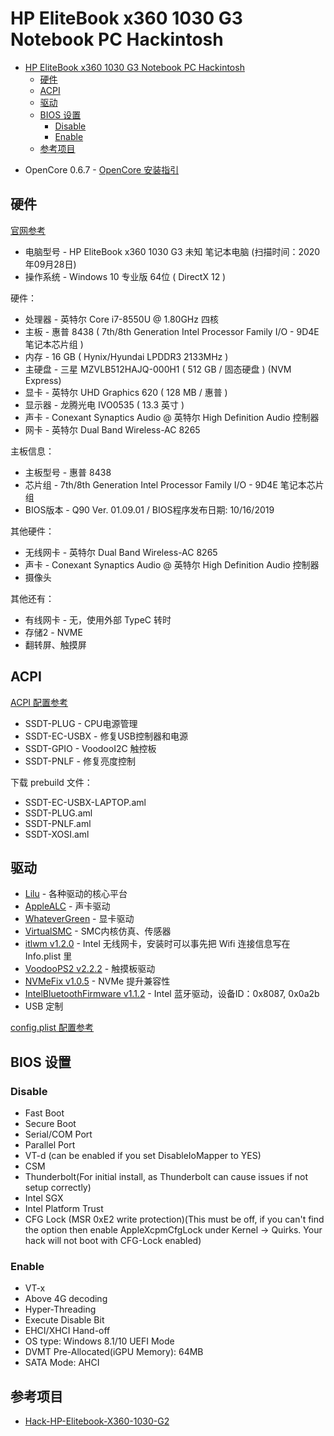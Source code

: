 # HP EliteBook x360 1030 G3 Notebook PC Hackintosh

<!-- TOC -->

- [HP EliteBook x360 1030 G3 Notebook PC Hackintosh](#hp-elitebook-x360-1030-g3-notebook-pc-hackintosh)
  - [硬件](#硬件)
  - [ACPI](#acpi)
  - [驱动](#驱动)
  - [BIOS 设置](#bios-设置)
    - [Disable](#disable)
    - [Enable](#enable)
  - [参考项目](#参考项目)

<!-- /TOC -->
- OpenCore 0.6.7 - [OpenCore 安装指引](https://dortania.github.io/OpenCore-Install-Guide/)

## 硬件

[官网参考](https://support.hp.com/cn-zh/product/hp-elitebook-x360-1030-g3-notebook-pc/19753388/manuals)

- 电脑型号 - HP EliteBook x360 1030 G3 未知 笔记本电脑  (扫描时间：2020年09月28日)
- 操作系统 - Windows 10 专业版 64位 ( DirectX 12 )

硬件：

- 处理器 - 英特尔 Core i7-8550U @ 1.80GHz 四核
- 主板 - 惠普 8438 ( 7th/8th Generation Intel Processor Family I/O - 9D4E 笔记本芯片组 )
- 内存 - 16 GB ( Hynix/Hyundai LPDDR3 2133MHz )
- 主硬盘 - 三星 MZVLB512HAJQ-000H1 ( 512 GB / 固态硬盘 ) (NVM Express)
- 显卡 - 英特尔 UHD Graphics 620 ( 128 MB / 惠普 )
- 显示器 - 龙腾光电 IVO0535 ( 13.3 英寸  )
- 声卡 - Conexant Synaptics Audio @ 英特尔 High Definition Audio 控制器
- 网卡 - 英特尔 Dual Band Wireless-AC 8265

主板信息：

- 主板型号 - 惠普 8438
- 芯片组 - 7th/8th Generation Intel Processor Family I/O - 9D4E 笔记本芯片组
- BIOS版本 - Q90 Ver. 01.09.01  /  BIOS程序发布日期: 10/16/2019

其他硬件：

- 无线网卡 - 英特尔 Dual Band Wireless-AC 8265
- 声卡 - Conexant Synaptics Audio @ 英特尔 High Definition Audio 控制器
- 摄像头

其他还有：

- 有线网卡 - 无，使用外部 TypeC 转时
- 存储2 - NVME
- 翻转屏、触摸屏

## ACPI

[ACPI 配置参考](https://dortania.github.io/Getting-Started-With-ACPI/ssdt-platform.html#laptop)

- SSDT-PLUG - CPU电源管理
- SSDT-EC-USBX - 修复USB控制器和电源
- SSDT-GPIO - VoodooI2C 触控板
- SSDT-PNLF - 修复亮度控制

下载 prebuild 文件：

- SSDT-EC-USBX-LAPTOP.aml
- SSDT-PLUG.aml
- SSDT-PNLF.aml
- SSDT-XOSI.aml

## 驱动

- [Lilu](https://github.com/acidanthera/Lilu/releases) - 各种驱动的核心平台
- [AppleALC](https://github.com/acidanthera/AppleALC/releases) - 声卡驱动
- [WhateverGreen](https://github.com/acidanthera/WhateverGreen/releases) - 显卡驱动
- [VirtualSMC](https://github.com/acidanthera/VirtualSMC/releases) - SMC内核仿真、传感器
- [itlwm v1.2.0](https://github.com/OpenIntelWireless/itlwm/) - Intel 无线网卡，安装时可以事先把 Wifi 连接信息写在 Info.plist 里
- [VoodooPS2 v2.2.2](https://github.com/acidanthera/VoodooPS2) - 触摸板驱动
- [NVMeFix v1.0.5](https://github.com/acidanthera/NVMeFix) - NVMe 提升兼容性
- [IntelBluetoothFirmware v1.1.2](https://github.com/OpenIntelWireless/IntelBluetoothFirmware) - Intel 蓝牙驱动，设备ID：0x8087, 0x0a2b
- USB 定制

[config.plist 配置参考](https://dortania.github.io/OpenCore-Install-Guide/config-laptop.plist/kaby-lake.html)

## BIOS 设置

### Disable

- Fast Boot
- Secure Boot
- Serial/COM Port
- Parallel Port
- VT-d (can be enabled if you set DisableIoMapper to YES)
- CSM
- Thunderbolt(For initial install, as Thunderbolt can cause issues if not setup correctly)
- Intel SGX
- Intel Platform Trust
- CFG Lock (MSR 0xE2 write protection)(This must be off, if you can't find the option then enable AppleXcpmCfgLock under Kernel -> Quirks. Your hack will not boot with CFG-Lock enabled)

### Enable

- VT-x
- Above 4G decoding
- Hyper-Threading
- Execute Disable Bit
- EHCI/XHCI Hand-off
- OS type: Windows 8.1/10 UEFI Mode
- DVMT Pre-Allocated(iGPU Memory): 64MB
- SATA Mode: AHCI

## 参考项目

- [Hack-HP-Elitebook-X360-1030-G2](https://github.com/cguo2013/Hack-HP-Elitebook-X360-1030-G2)
